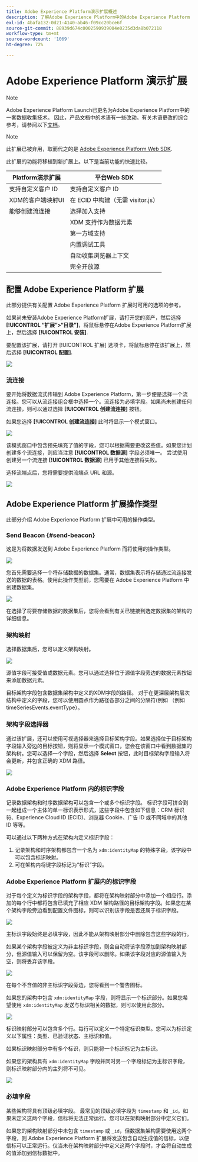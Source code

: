 ```yaml
---
title: Adobe Experience Platform演示扩展概述
description: 了解Adobe Experience Platform中的Adobe Experience Platform Demo扩展。
exl-id: 4bafa132-0d21-4140-ab46-f09cc20bce6f
source-git-commit: 88939d674c0002590939004e0235d3da8b072118
workflow-type: tm+mt
source-wordcount: '1069'
ht-degree: 72%

---
```


# Adobe Experience Platform 演示扩展

>[!NOTE]
>
>Adobe Experience Platform Launch已更名为Adobe Experience Platform中的一套数据收集技术。 因此，产品文档中的术语有一些改动。有关术语更改的综合参考，请参阅以下[文档](../../../term-updates.md)。

>[!NOTE]
>
>此扩展已被弃用，取而代之的是 [Adobe Experience Platform Web SDK](../sdk/overview.md).

此扩展的功能将移植到新扩展上。以下是当前功能的快速比较。

| Platform演示扩展 | 平台Web SDK |
| ------------------ | ----------- |
| 支持自定义客户 ID | 支持自定义客户 ID |
| XDM的客户端映射UI | 在 ECID 中构建（无需 visitor.js） |
| 能够创建流连接 | 选择加入支持 |
|  | XDM 支持作为数据元素 |
|  | 第一方域支持 |
|  | 内置调试工具 |
|  | 自动收集浏览器上下文 |
|  | 完全开放源 |


## 配置 Adobe Experience Platform 扩展

此部分提供有关配置 Adobe Experience Platform 扩展时可用的选项的参考。

如果尚未安装Adobe Experience Platform扩展，请打开您的资产，然后选择 **[!UICONTROL “扩展”>“目录”]**，将鼠标悬停在Adobe Experience Platform扩展上，然后选择 **[!UICONTROL 安装]**.

要配置该扩展，请打开 [!UICONTROL 扩展] 选项卡，将鼠标悬停在该扩展上，然后选择 **[!UICONTROL 配置]**.

![](../../../images/adobe-experience-platform-extension-configuration.png)

### 流连接

要开始将数据流式传输到 Adobe Experience Platform，第一步便是选择一个流连接。您可以从流连接组合框中选择一个。流连接为必填字段。如果尚未创建任何流连接，则可以通过选择 **[!UICONTROL 创建流连接]** 按钮。

如果您选择 **[!UICONTROL 创建流连接]** 此时将显示一个模式窗口。

![](../../../images/adobe-experienc-platform-create-streaming-connection.png)

该模式窗口中包含预先填充了值的字段，您可以根据需要更改这些值。如果您计划创建多个流连接，则应当注意 **[!UICONTROL 数据源]** 字段必须唯一。 尝试使用创建另一个流连接 **[!UICONTROL 数据源]** 已用于其他连接将失败。

选择流端点后，您将需要提供流端点 URL 和源。

![](../../../images/adobe-experience-platform-streaming-endpoint-selected.png)

## Adobe Experience Platform 扩展操作类型

此部分介绍 Adobe Experience Platform 扩展中可用的操作类型。

### Send Beacon {#send-beacon}

这是为将数据发送到 Adobe Experience Platform 而将使用的操作类型。

![](../../../images/adobe-experience-platform-send-beacon-dataset.png)

您首先需要选择一个将存储数据的数据集。通常，数据集表示将存储通过流连接发送的数据的表格。使用此操作类型前，您需要在 Adobe Experience Platform 中创建数据集。

![](../../../images/adobe-experience-platform-send-beacon-dataset-selected1.png)

在选择了将要存储数据的数据集后，您将会看到有关已链接到选定数据集的架构的详细信息。

### 架构映射

选择数据集后，您可以定义架构映射。

![](../../../images/adobe-experience-platform-send-beacon-schema-mapping.png)

源值字段可接受值或数据元素。您可以通过选择位于源值字段旁边的数据元素按钮来添加数据元素。

目标架构字段包含数据集架构中定义的XDM字段的路径。 对于在更深层架构层次结构中定义的字段，您可以使用圆点作为路径各部分之间的分隔符(例如 （例如 timeSeriesEvents.eventType）。

### 架构字段选择器

通过该扩展，还可以使用可视选择器来选择目标架构字段。如果选择位于目标架构字段输入旁边的目标按钮，则将显示一个模式窗口，您会在该窗口中看到数据集的架构树。您可以选择一个字段，然后选择 **Select** 按钮，此时目标架构字段输入将会更新，并包含正确的 XDM 路径。

![](../../../images/adobe-experience-platform-send-beacon-schema-field-selector.png)

### Adobe Experience Platform 内的标识字段

记录数据架构和时序数据架构可以包含一个或多个标识字段。 标识字段可拼合到一起组成一个主体的单一标识表示形式，这些字段中包含如下信息：CRM 标识符、Experience Cloud ID (ECID)、浏览器 Cookie、广告 ID 或不同域中的其他 ID 等等。

可以通过以下两种方式在架构内定义标识字段：

1. 记录架构和时序架构都包含一个名为 `xdm:identityMap` 的特殊字段，该字段中可以包含标识映射。
1. 可在架构内将键字段标记为“标识”字段。

### Adobe Experience Platform 扩展内的标识字段

对于每个定义为标识字段的架构字段，都将在架构映射部分中添加一个相应行。添加的每个行中都将包含已填充了相应 XDM 架构路径的目标架构字段。如果您在某个架构字段旁边看到配置文件图标，则可以识别该字段是否还属于标识字段。

![](../../../images/adobe-experience-platform-send-beacon-identity-field.png)

主标识字段始终是必填字段，因此不能从架构映射部分中删除包含这些字段的行。

如果某个架构字段被定义为非主标识字段，则会自动将该字段添加到架构映射部分，但源值输入可以保留为空。该字段可以删除。如果该字段对应的源值输入为空，则将丢弃该字段。

![](../../../images/adobe-experience-platform-send-beacon-identity-field-warning.png)

在每个不含值的非主标识字段旁边，您将看到一个警告图标。

如果您的架构中包含 `xdm:identityMap` 字段，则将显示一个标识部分。如果您希望使用 `xdm:identityMap` 发送与标识相关的数据，则可以使用此部分。

![](../../../images/adobe-experience-platform-send-beacon-identity-section.png)

标识映射部分可以包含多个行。每行可以定义一个特定标识类型。您可以为标识定义以下属性：类型、已验证状态、主标识和值。

如果标识映射部分中有多个标识，则只能将一个标识标记为主标识。

如果您的架构具有 `xdm:identityMap` 字段并同时另一个字段标记为主标识字段，则标识映射部分内的主列将不可见。

![](../../../images/adobe-experience-platform-send-beacon-identity-section-not-primary.png)

### 必填字段

某些架构将具有顶级必填字段。 最常见的顶级必填字段为 `timestamp` 和 `_id`。如果未定义这两个字段，信标将无法正常运行。您可以在架构映射部分中定义它们。

如果您的架构映射部分中未包含 `timestamp` 或 `_id`，但数据集架构需要使用这两个字段，则 Adobe Experience Platform 扩展将发送包含自动生成值的信标，以便信标可以正常运行。仅当未在架构映射部分中定义这两个字段时，才会将自动生成的值添加到信标数据中。
